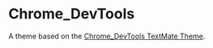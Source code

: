 # Chrome_DevTools

A theme based on the [Chrome_DevTools TextMate Theme](http://colorsublime.com/theme/Chrome_DevTools).
